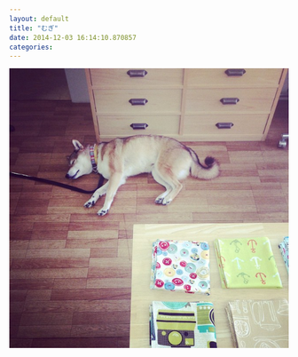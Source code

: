```yaml
---
layout: default
title: "むぎ"
date: 2014-12-03 16:14:10.870857
categories: 
---
```


![](/assets/images/201408/10598287_940623035953463_130183162_n.jpg)


